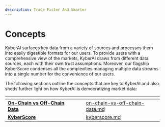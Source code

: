 ```yaml
---
description: Trade Faster And Smarter
---
```


# Concepts

KyberAI surfaces key data from a variety of sources and processes them into easily digestible formats for our users. To provide users with a comprehensive view of the markets, KyberAI draws from different data sources, each with their own trust assumptions. Moreover, our flagship KyberScore condenses all the complexities managing multiple data streams into a single number for the convenience of our users.

The following sections outline the concepts that are key to KyberAI and also sheds further light on how KyberAI is democratizing market data:

<table data-card-size="large" data-view="cards"><thead><tr><th></th><th data-hidden></th><th data-hidden></th><th data-hidden data-card-target data-type="content-ref"></th></tr></thead><tbody><tr><td><a href="../../../getting-started/foundational-topics/decentralized-technologies/on-chain-vs-off-chain-data.md"><strong>On-Chain vs Off-Chain Data</strong></a></td><td></td><td></td><td><a href="../../../getting-started/foundational-topics/decentralized-technologies/on-chain-vs-off-chain-data.md">on-chain-vs-off-chain-data.md</a></td></tr><tr><td><a href="../kyberscore.md"><strong>KyberScore</strong></a></td><td></td><td></td><td><a href="../kyberscore.md">kyberscore.md</a></td></tr></tbody></table>
